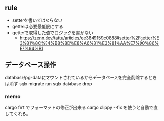 
## rule
- setterを書いてはならない
- getterは必要最低限にする
- getterで取得した値でロジックを書かない
    - https://zenn.dev/tattu/articles/ee3849159c0888#setter%2Fgetter%E3%81%8C%E4%B8%8D%E8%A6%81%E3%81%AA%E7%90%86%E7%94%B1


## データベース操作
database/pg-dataにマウントされているからデータベースを完全削除するときは消す
sqlx migrate run
sqlx database drop

### memo
cargo fmt でフォーマットの修正が出来る
cargo clippy --fix を使うと自動で直してくれる。